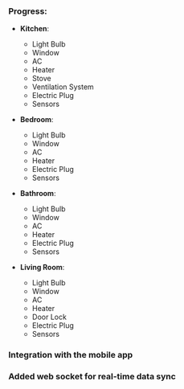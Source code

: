 ### Progress:

- **Kitchen**:
  - Light Bulb
  - Window
  - AC
  - Heater
  - Stove
  - Ventilation System
  - Electric Plug
  - Sensors

- **Bedroom**:
  - Light Bulb
  - Window
  - AC
  - Heater
  - Electric Plug
  - Sensors

- **Bathroom**:
  - Light Bulb
  - Window
  - AC
  - Heater
  - Electric Plug
  - Sensors

- **Living Room**:
  - Light Bulb
  - Window
  - AC
  - Heater
  - Door Lock
  - Electric Plug
  - Sensors

### Integration with the mobile app 
### Added  web socket for real-time data sync
